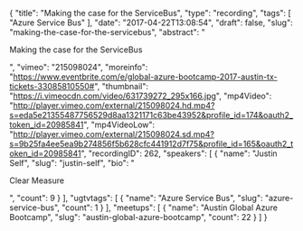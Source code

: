 {
  "title": "Making the case for the ServiceBus",
  "type": "recording",
  "tags": [
    "Azure Service Bus"
  ],
  "date": "2017-04-22T13:08:54",
  "draft": false,
  "slug": "making-the-case-for-the-servicebus",
  "abstract": "<p>Making the case for the ServiceBus</p>",
  "vimeo": "215098024",
  "moreinfo": "https://www.eventbrite.com/e/global-azure-bootcamp-2017-austin-tx-tickets-33085810550#",
  "thumbnail": "https://i.vimeocdn.com/video/631739272_295x166.jpg",
  "mp4Video": "http://player.vimeo.com/external/215098024.hd.mp4?s=eda5e21355487756529d8aa1321171c63be43952&profile_id=174&oauth2_token_id=20985841",
  "mp4VideoLow": "http://player.vimeo.com/external/215098024.sd.mp4?s=9b25fa4ee5ea9b274856f5b628cfc441912d7f75&profile_id=165&oauth2_token_id=20985841",
  "recordingID": 262,
  "speakers": [
    {
      "name": "Justin Self",
      "slug": "justin-self",
      "bio": "<p>Clear Measure</p>",
      "count": 9
    }
  ],
  "ugtvtags": [
    {
      "name": "Azure Service Bus",
      "slug": "azure-service-bus",
      "count": 1
    }
  ],
  "meetups": [
    {
      "name": "Austin Global Azure Bootcamp",
      "slug": "austin-global-azure-bootcamp",
      "count": 22
    }
  ]
}